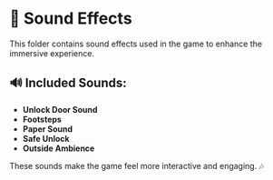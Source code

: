 # 🎵 Sound Effects

This folder contains sound effects used in the game to enhance the immersive experience.

## 🔊 Included Sounds:
- **Unlock Door Sound**
- **Footsteps**
- **Paper Sound**
- **Safe Unlock**
- **Outside Ambience**

These sounds make the game feel more interactive and engaging. 🎶
